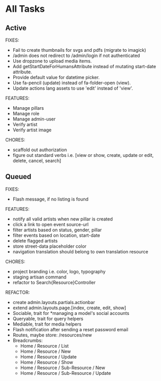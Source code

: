 # All Tasks

## Active

FIXES:

- Fail to create thumbnails for svgs and pdfs (migrate to imagick)
- /admin does not redirect to /admin/login if not authenticated
- Use dropzone to upload media items.
- Add getStartDateForHumansAttribute instead of mutating start-date attribute.
- Provide default value for datetime picker.
- Use fa-pencil (update) instead of fa-folder-open (view).
- Update actions lang assets to use 'edit' instead of 'view'.

FEATURES:

- Manage pillars
- Manage role
- Manage admin-user
- Verify artist
- Verify artist image

CHORES:

- scaffold out authorization
- figure out standard verbs i.e. [view or show, create, update or edit, delete, cancel, search]

## Queued

FIXES:

- Flash message, if no listing is found

FEATURES:

- notify all valid artists when new pillar is created
- click a link to open event source-url
- filter artists based on status, gender, pillar
- filter events based on location, start-date
- delete flagged artists
- store street-data placeholder color
- navigation translation should belong to own translation resource

CHORES:

- project branding i.e. color, logo, typography
- staging artisan command
- refactor to Search{Resource}Controller

REFACTOR:

- create admin.layouts.partials.actionbar
- extend admin.layouts.page.[index, create, edit, show]
- Sociable, trait for \*managing a model's social accounts
- Queryable, trait for query helpers
- Mediable, trait for media helpers
- Flash notification after sending a reset password email
- Routes, maybe store: /resources/new
- Breadcrumbs:
    - Home / Resource / List
    - Home / Resource / New
    - Home / Resource / Update
    - Home / Resource / Show
    - Home / Resource / Sub-Resource / New
    - Home / Resource / Sub-Resource / Update

